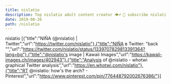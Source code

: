 ```yaml
---
title: nislatio
description: Top nislatio adult content creator 👁♐️ 👑 subscribe nislatio to my porn site below IG nislatio
date: 2019-08-26
path: /nislatio
---
```


nislatio
[{"title":"NIÑA (@nislatio) | Twitter","url":"https://twitter.com/nislatio"},{"title":"NIÑA в Twitter: \"back \"","url":"https://twitter.com/nislatio/status/1339707829813391364?lang=bg"},{"title":"@nislatio's image | Kawaii Images","url":"https://kawaii-images.ch/images/402943"},{"title":"Analysis of @nislatio - whotwi graphical Twitter analysis","url":"https://en.whotwi.com/nislatio"},{"title":"RT @nislatio: how's the arch? - Pinterest","url":"https://www.pinterest.com/pin/776448792002676386/"}]

